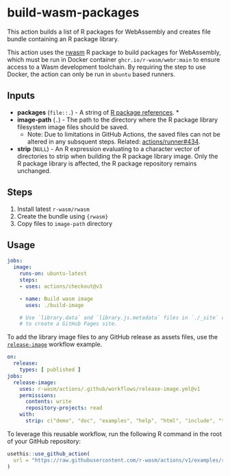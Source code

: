 # build-wasm-packages

This action builds a list of R packages for WebAssembly and creates file bundle containing an R package library.

This action uses the [rwasm](https://r-wasm.github.io/rwasm/) R package to build packages for WebAssembly, which must be run in Docker container `ghcr.io/r-wasm/webr:main` to ensure access to a Wasm development toolchain. By requiring the step to use Docker, the action can only be run in `ubuntu` based runners.

## Inputs

* **packages** (`file::.`) - A string of [R package references](https://r-lib.github.io/pkgdepends/reference/pkg_refs.html).
  *
* **image-path** (`.`) - The path to the directory where the R package library filesystem image files should be saved.
  * Note: Due to limitations in GitHub Actions, the saved files can not be altered in any subsquent steps. Related: [actions/runner#434](https://github.com/actions/runner/issues/434).
* **strip** (`NULL`) - An R expression evaluating to a character vector of directories to strip when building the R package library image. Only the R package library is affected, the R package repository remains unchanged.

## Steps

1. Install latest `r-wasm/rwasm`
2. Create the bundle using `{rwasm}`
3. Copy files to `image-path` directory

## Usage

```yaml
jobs:
  image:
    runs-on: ubuntu-latest
    steps:
    - uses: actions/checkout@v3

    - name: Build wasm image
      uses: ./build-image

    # Use `library.data` and `library.js.metadata` files in `./_site` directory
    # to create a GitHub Pages site.
```

To add the library image files to any GitHub release as assets files, use the [`release-image`](../examples/build-wasm-repo.yml) workflow example.

```yaml
on:
  release:
    types: [ published ]
jobs:
  release-image:
    uses: r-wasm/actions/.github/workflows/release-image.yml@v1
    permissions:
      contents: write
      repository-projects: read
    with:
      strip: c("demo", "doc", "examples", "help", "html", "include", "tests", "vignette")
```

To leverage this reusable workflow, run the following R command in the root of your GitHub repository:

```R
usethis::use_github_action(
  url = "https://raw.githubusercontent.com/r-wasm/actions/v1/examples/release-image.yml"
)
```
